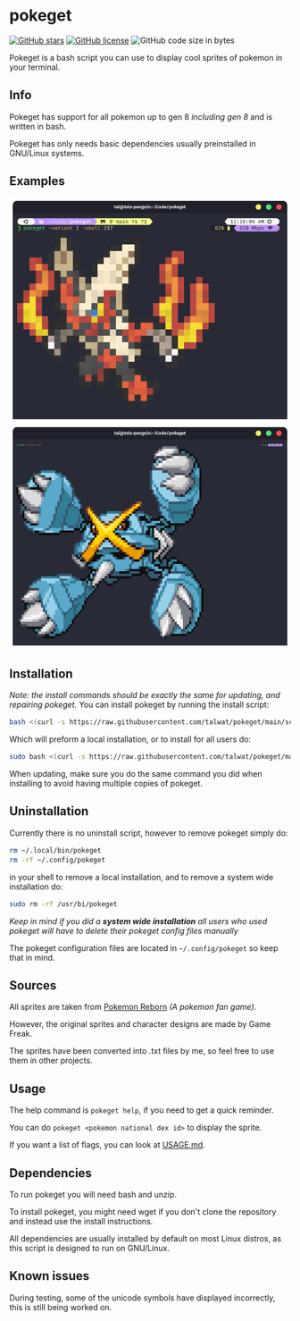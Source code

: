 # pokeget

[![GitHub stars](https://img.shields.io/github/stars/talwat/pokeget)](https://github.com/talwat/pokeget/stargazers)
[![GitHub license](https://img.shields.io/github/license/talwat/pokeget)](https://github.com/talwat/pokeget)
![GitHub code size in bytes](https://img.shields.io/github/languages/code-size/talwat/pokeget)

Pokeget is a bash script you can use to display cool sprites of pokemon in your terminal.

## Info

Pokeget has support for all pokemon up to gen 8 *including gen 8* and is written in bash.

Pokeget has only needs basic dependencies usually preinstalled in GNU/Linux systems.

## Examples

![pokeget](examples/small1.png)
![pokeget](examples/big1.png)

## Installation

*Note: the install commands should be exactly the same for updating, and repairing pokeget.*
You can install pokeget by running the install script:

```bash
bash <(curl -s https://raw.githubusercontent.com/talwat/pokeget/main/scripts/install.sh)
```

Which will preform a local installation, or to install for all users do:

```bash
sudo bash <(curl -s https://raw.githubusercontent.com/talwat/pokeget/main/scripts/install.sh)
```

When updating, make sure you do the same command you did when installing to avoid having multiple copies of pokeget.

## Uninstallation

Currently there is no uninstall script, however to remove pokeget simply do:

```bash
rm ~/.local/bin/pokeget
rm -rf ~/.config/pokeget
```

in your shell to remove a local installation, and to remove a system wide installation do:

```bash
sudo rm -rf /usr/bi/pokeget
```

*Keep in mind if you did a **system wide installation** all users who used pokeget will have to delete their pokeget config files manually*

The pokeget configuration files are located in `~/.config/pokeget` so keep that in mind.

## Sources

All sprites are taken from [Pokemon Reborn](https://www.rebornevo.com/) *(A pokemon fan game)*.

However, the original sprites and character designs are made by Game Freak.

The sprites have been converted into .txt files by me, so feel free to use them in other projects.

## Usage

The help command is `pokeget help`, if you need to get a quick reminder.

You can do `pokeget <pokemon national dex id>` to display the sprite.

If you want a list of flags, you can look at [USAGE.md](USAGE.md).

## Dependencies

To run pokeget you will need bash and unzip.

To install pokeget, you might need wget if you don't clone the repository and instead use the install instructions.

All dependencies are usually installed by default on most Linux distros, as this script is designed to run on GNU/Linux.

## Known issues

During testing, some of the unicode symbols have displayed incorrectly, this is still being worked on.
